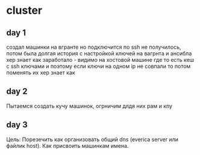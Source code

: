 # cluster

## day 1
создал машинки на вгранте но подключится по ssh не получилось, потом была долгая история с настройкой ключей на вагрнта и ансибла
хер знает как заработало  - видимо на хостовой машине где то есть кеш с ssh ключами и 
поэтому если ключи на одном ip не совпали то потом поменять их хер знает как

## day 2
Пытаемся создать кучу машинок, огрничим длдя них рам и кпу

## day 3
Цель: Порезечить как организовать общий dns (everica server или файлик host). Как присвоить машинкам имена.
